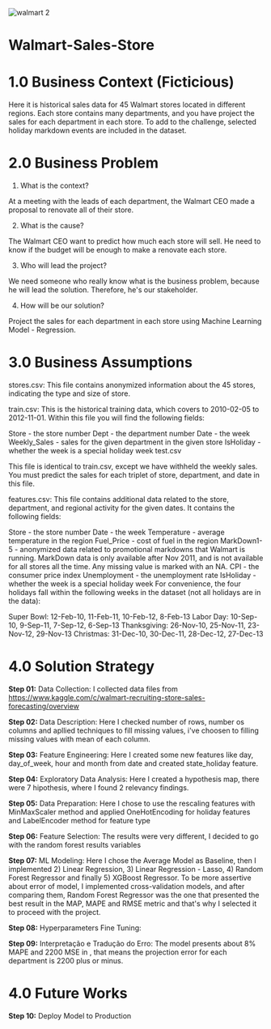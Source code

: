 ![walmart 2](https://user-images.githubusercontent.com/97288194/151464581-e98d27a2-1649-4f7e-8c45-df3e6ee02910.jpg)

# Walmart-Sales-Store

# 1.0 Business Context (Ficticious)

Here it is historical sales data for 45 Walmart stores located in different regions. Each store contains many departments, and you have project the sales for each department in each store. To add to the challenge, selected holiday markdown events are included in the dataset. 

# 2.0 Business Problem

1. What is the context?

At a meeting with the leads of each department, the Walmart CEO made a proposal to renovate all of their store.

2. What is the cause?

The Walmart CEO want to predict how much each store will sell. He need to know if the budget will be enough to make a renovate each store.

3. Who will lead the project?

We need someone who really know what is the business problem, because he will lead the solution. Therefore, he's our stakeholder.

4. How will be our solution?

Project the sales for each department in each store using Machine Learning Model - Regression.

# 3.0 Business Assumptions

stores.csv: This file contains anonymized information about the 45 stores, indicating the type and size of store.

train.csv: This is the historical training data, which covers to 2010-02-05 to 2012-11-01. Within this file you will find the following fields:

Store - the store number
Dept - the department number
Date - the week
Weekly_Sales -  sales for the given department in the given store
IsHoliday - whether the week is a special holiday week
test.csv

This file is identical to train.csv, except we have withheld the weekly sales. You must predict the sales for each triplet of store, department, and date in this file.

features.csv: This file contains additional data related to the store, department, and regional activity for the given dates. It contains the following fields:

Store - the store number
Date - the week
Temperature - average temperature in the region
Fuel_Price - cost of fuel in the region
MarkDown1-5 - anonymized data related to promotional markdowns that Walmart is running. MarkDown data is only available after Nov 2011, and is not available for all stores all the time. Any missing value is marked with an NA.
CPI - the consumer price index
Unemployment - the unemployment rate
IsHoliday - whether the week is a special holiday week
For convenience, the four holidays fall within the following weeks in the dataset (not all holidays are in the data):

Super Bowl: 12-Feb-10, 11-Feb-11, 10-Feb-12, 8-Feb-13
Labor Day: 10-Sep-10, 9-Sep-11, 7-Sep-12, 6-Sep-13
Thanksgiving: 26-Nov-10, 25-Nov-11, 23-Nov-12, 29-Nov-13
Christmas: 31-Dec-10, 30-Dec-11, 28-Dec-12, 27-Dec-13

# 4.0 Solution Strategy

**Step 01:** Data Collection: I collected data files from https://www.kaggle.com/c/walmart-recruiting-store-sales-forecasting/overview

**Step 02:** Data Description: Here I checked number of rows, number os columns and apllied techniques to fill missing values, i've choosen to filling missing values with mean of each column.

**Step 03:** Feature Engineering: Here I created some new features like day, day_of_week, hour and month from date and created state_holiday feature.

**Step 04:** Exploratory Data Analysis: Here I created a hypothesis map, there were 7 hipothesis, where I found 2 relevancy findings.

**Step 05:** Data Preparation: Here I chose to use the rescaling features with MinMaxScaler method and applied OneHotEncoding for holiday features and LabelEncoder method for feature type

**Step 06:** Feature Selection: The results were very different, I decided to go with the random forest results variables

**Step 07:** ML Modeling: Here I chose the Average Model as Baseline, then I implemented 2) Linear Regression, 3) Linear Regression - Lasso,  4) Random Forest Regressor and finally 5) XGBoost Regressor. To be more assertive about error of model, I implemented cross-validation models, and after comparing them, Random Forest Regressor was the one that presented the best result in the MAP, MAPE and RMSE metric and that's why I selected it to proceed with the project.

**Step 08:** Hyperparameters Fine Tuning: 

**Step 09:** Interpretação e Tradução do Erro:  The model presents about 8% MAPE and 2200 MSE in , that means the projection error for each department is 2200 plus or minus.

# 4.0 Future Works

**Step 10:** Deploy Model to Production
